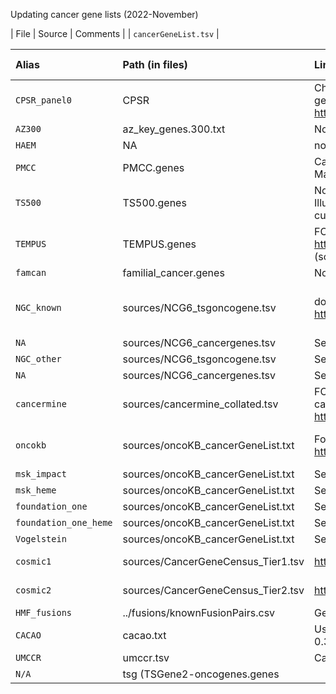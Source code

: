 Updating cancer gene lists (2022-November)

| File | Source | Comments |
| `cancerGeneList.tsv` | 

|Alias |Path (in files)                                                |Link                                                                                                                          |Version (last date updated)                            |Accessed: |Notes                                                                                                  |Key: Green boxes= Update available. Red = No update available        |
|:--------------------------------------|:--------------------------------------------------------------|:-----------------------------------------------------------------------------------------------------------------------------|:------------------------------------------------------|:---------|:------------------------------------------------------------------------------------------------------|:--------------------------------------------------------------------|
| `CPSR_panel0`        |CPSR                                  |Change, updated list is now 1.0. Includes many many genes now. https://sigven.github.io/cpsr/articles/virtual_panels.html     |1.0 - Feb 2022 release                                 |44859     |Ensure the list isnt too inclusive                                                                     |cpsr_superpanel_2022_01.xlsx                                         |
| `AZ300`              |az_key_genes.300.txt                  |No change, can't find any AZ300 source                                                                                        |NA                                                     |NA        |NA                                                                                                     |NA                                                                   |
| `HAEM`               |NA                                    |no update needed, these are manually added genes                                                                              |NA                                                     |NA        |Only has a couple of genes                                                                             |NA                                                                   |
| `PMCC`               |PMCC.genes                            |Can't find, unsure if change has been made to Peter Mac data                                                                  |NA                                                     |NA        |Peter Mac Gene List                                                                                    |NA                                                                   |
| `TS500`              |TS500.genes                           |No update available, the current list is better then the Illumina list (old gene names have been changed in the current list) |NA                                                     |NA        |NA                                                                                                     |NA                                                                   |
| `TEMPUS`             |TEMPUS.genes                          |FOUND UPDATED LIST @ https://www.tempus.com/oncology/genomic-profiling/ (scroll down to Tempus xT)                            |xTv4GeneList_111821 &#124; Effective November 18, 2021 |44859     |NA                                                                                                     |Tempus-xT_Gene-Panel.pdf. Need to make these genes into a tsv format |
| `famcan`             |familial_cancer.genes                 |No update/souce found                                                                                                         |NA                                                     |NA        |Used by Arthur?                                                                                        |NA                                                                   |
| `NGC_known`          |sources/NCG6_tsgoncogene.tsv          |download the list of 3347 drivers.  http://ncg.kcl.ac.uk/download.php                                                         |Version NCG7.0 2021-2022                               |44859     |Unsure if this list is equivalent to the ones we used. Extra notes here: http://ncg.kcl.ac.uk/help.php |NCG_cancerdrivers_annotation_supporting_evidence.tsv                 |
| `NA`                 |sources/NCG6_cancergenes.tsv          |See above                                                                                                                     |See above                                              |See above |See above                                                                                              |NA                                                                   |
| `NGC_other`          |sources/NCG6_tsgoncogene.tsv          |See above                                                                                                                     |See above                                              |See above |See above                                                                                              |NA                                                                   |
| `NA`                 |sources/NCG6_cancergenes.tsv          |See above                                                                                                                     |See above                                              |See above |See above                                                                                              |NA                                                                   |
| `cancermine`         |sources/cancermine_collated.tsv       |FOUND UPDATED LIST, click on cancermine_collated.tsv to download: https://zenodo.org/record/7038021#.Y1dSBexBzso              |Version 48, Sep 20                                     |44859     |New list has 6,008 genes, old list, 2048 extra genes. May need harder filters                          |cancermine_collated.tsv                                              |
| `oncokb`             |sources/oncoKB_cancerGeneList.txt     |Found updated list: https://www.oncokb.org/cancerGenes                                                                        |Version update: 09/06/2022                             |44859     |Contains 1066 genes, the old list contained 1019 genes                                                 |cancerGeneList.tsv                                                   |
| `msk_impact`         |sources/oncoKB_cancerGeneList.txt     |See above                                                                                                                     |See above                                              |See above |See above                                                                                              |NA                                                                   |
| `msk_heme`           |sources/oncoKB_cancerGeneList.txt     |See above                                                                                                                     |See above                                              |See above |See above                                                                                              |NA                                                                   |
| `foundation_one`     |sources/oncoKB_cancerGeneList.txt     |See above                                                                                                                     |See above                                              |See above |See above                                                                                              |NA                                                                   |
| `foundation_one_heme`|sources/oncoKB_cancerGeneList.txt     |See above                                                                                                                     |See above                                              |See above |See above                                                                                              |NA                                                                   |
| `Vogelstein`         |sources/oncoKB_cancerGeneList.txt     |See above                                                                                                                     |See above                                              |See above |See above                                                                                              |NA                                                                   |
| `cosmic1`            |sources/CancerGeneCensus_Tier1.tsv    |https://cancer.sanger.ac.uk/cosmic/census?tier=1                                                                              |GRCh38 · COSMIC v96                                    |44859     |Contains 579 genes, up from 576                                                                        |Census_all_Tier1.tsv                                                 |
| `cosmic2`            |sources/CancerGeneCensus_Tier2.tsv    |https://cancer.sanger.ac.uk/cosmic/census?tier=2                                                                              |GRCh38 · COSMIC v96                                    |44859     |Contains 154 genes, up from 147                                                                        |Census_all_Tier2.tsv                                                 |
| `HMF_fusions`        |../fusions/knownFusionPairs.csv       |Getting from Peter                                                                                                            |NA                                                     |NA        |NA                                                                                                     |See Peter's Messages. These sources will be used                     |
| `CACAO`              |cacao.txt                             |Use the latest version of CACAO, December 9th 2020: 0.3.1 release. Unsure where this is located.                              |NA                                                     |NA        |NA                                                                                                     |NA                                                                   |
| `UMCCR`              |umccr.tsv                             |Can't find updated source                                                                                                     |NA                                                     |NA        |NA                                                                                                     |NA                                                                   |
| `N/A`                |tsg (TSGene2-oncogenes.genes 
